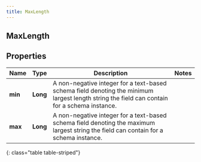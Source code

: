 ```yaml
---
title: MaxLength
---
```

## MaxLength


## Properties

| Name | Type | Description | Notes |
| ------------ | ------------- | ------------- | ------------- |
| **min** | <!----><!---->**Long**<!----> | A non-negative integer for a text-based schema field denoting the minimum largest length string the field can contain for a schema instance. |  |
| **max** | <!----><!---->**Long**<!----> | A non-negative integer for a text-based schema field denoting the maximum largest string the field can contain for a schema instance. |  |
{: class="table table-striped"}



